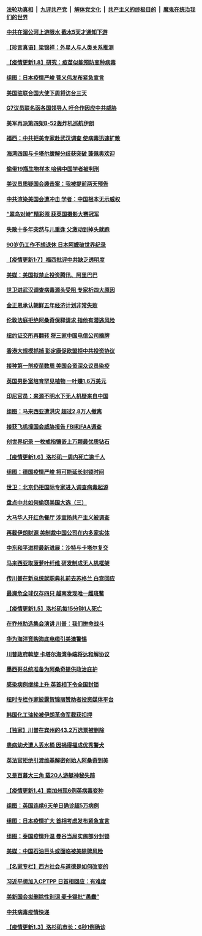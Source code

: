 

####  [法轮功真相](../../../../basic/blob/master/README.md?t=01082102) &nbsp;|&nbsp; [九评共产党](../../../../9ping.md/blob/master/README.md?t=01082102) &nbsp;|&nbsp; [解体党文化](../../../../jtdwh.md/blob/master/README.md?t=01082102)  &nbsp;|&nbsp; [共产主义的终极目的](../../../../gczydzjmd.md/blob/master/README.md?t=01082102) &nbsp;|&nbsp; [魔鬼在统治我们的世界](../../../../mgztzwmdsj.md/blob/master/README.md?t=01082102) 

#### [中共在湄公河上游限水 截水5天才通知下游](../pages/nsc418/n12675472.md?t=01082102) 

#### [【珍言真语】梁锦祥：外星人与人类关系推测](../pages/nsc418/n12675356.md?t=01082102) 

#### [【疫情更新1.8】研究：疫苗似能预防变种病毒](../pages/nsc418/n12675453.md?t=01082102) 

#### [组图：日本疫情严峻 菅义伟发布紧急宣言](../pages/nsc418/n12675319.md?t=01082102) 

#### [美国驻联合国大使下周将访台三天](../pages/nsc418/n12674713.md?t=01082102) 

#### [G7议员联名函各国领导人 吁合作因应中共威胁](../pages/nsc418/n12674644.md?t=01082102) 

#### [美军再派第四架B-52轰炸机巡航伊朗](../pages/nsc418/n12674516.md?t=01082102) 

#### [福西：中共拒美专家赴武汉调查 使病毒迅速扩散](../pages/nsc418/n12673909.md?t=01082102) 

#### [海湾四国与卡塔尔缓解分歧获突破 蓬佩奥欢迎](../pages/nsc418/n12674039.md?t=01082102) 

#### [偷带19瓶生物样本 哈佛中国学者被判刑](../pages/nsc418/n12673829.md?t=01082102) 

#### [美议员质疑国会袭击案：我被提前两天预告](../pages/nsc418/n12673857.md?t=01082102) 

#### [中共渲染美国会遭冲击 学者：中国根本无示威权](../pages/nsc418/n12673676.md?t=01082102) 

#### [“翠鸟对峙”精彩照 获英国摄影大赛冠军](../pages/nsc418/n12673448.md?t=01082102) 

#### [失散十多年突然与儿重逢 父激动到掉头就跑](../pages/nsc418/n12672652.md?t=01082102) 

#### [90岁仍工作不想退休 日本阿嬷破世界纪录](../pages/nsc418/n12672257.md?t=01082102) 

#### [【疫情更新1·7】福西批评中共缺乏透明度](../pages/nsc418/n12673018.md?t=01082102) 

#### [美媒：美国拟禁止投资腾讯、阿里巴巴](../pages/nsc418/n12672914.md?t=01082102) 

#### [世卫进武汉调查病毒源头受阻 专家析四大原因](../pages/nsc418/n12671152.md?t=01082102) 

#### [金正恩承认朝鲜五年经济计划非常失败](../pages/nsc418/n12671276.md?t=01082102) 

#### [伦敦法庭拒绝阿桑奇保释请求 指他有潜逃风险](../pages/nsc418/n12671341.md?t=01082102) 

#### [纽约证交所再翻转 将三家中国电信公司摘牌](../pages/nsc418/n12671216.md?t=01082102) 

#### [香港大规模抓捕 彭定康促欧盟拒中共投资协议](../pages/nsc418/n12670987.md?t=01082102) 

#### [接种第一剂疫苗数周 美国会资深众议员染疫](../pages/nsc418/n12671110.md?t=01082102) 

#### [英国男卧室培育罕见植物 一叶赚1.6万美元](../pages/nsc418/n12670071.md?t=01082102) 

#### [印尼官员：来源不明水下无人机疑来自中国](../pages/nsc418/n12670773.md?t=01082102) 

#### [组图：马来西亚遭洪灾 超过2.8万人撤离](../pages/nsc418/n12670942.md?t=01082102) 

#### [接获飞机撞国会威胁报告 FBI和FAA调查](../pages/nsc418/n12670947.md?t=01082102) 

#### [创世界纪录 一枚戒指镶嵌上万颗最优质钻石](../pages/nsc418/n12669486.md?t=01082102) 

#### [【疫情更新1.6】洛杉矶一周内死亡逾千人](../pages/nsc418/n12670405.md?t=01082102) 

#### [组图：德国疫情严峻 将可能延长封锁时间](../pages/nsc418/n12668344.md?t=01082102) 

#### [世卫：北京仍拒国际专家进入调查病毒起源](../pages/nsc418/n12669112.md?t=01082102) 

#### [盘点中共如何偷窃美国大选（三）](../pages/nsc418/n12656056.md?t=01082102) 

#### [大马华人开红色餐厅 涉宣扬共产主义被调查](../pages/nsc418/n12668892.md?t=01082102) 

#### [再截伊朗财源 美制裁中国公司在内多家实体](../pages/nsc418/n12668814.md?t=01082102) 

#### [中东和平进程最新进展：沙特与卡塔尔复交](../pages/nsc418/n12668714.md?t=01082102) 

#### [马来西亚取菠萝叶纤维 研发制成无人机框架](../pages/nsc418/n12668527.md?t=01082102) 

#### [传川普在新总统就职典礼前去苏格兰 白宫回应](../pages/nsc418/n12668596.md?t=01082102) 

#### [最濒危全球仅存四只 越南发现唯一雌斑鳖](../pages/nsc418/n12667237.md?t=01082102) 

#### [【疫情更新1.5】洛杉矶每15分钟1人死亡](../pages/nsc418/n12667960.md?t=01082102) 

#### [在乔州助选集会演讲 川普：我们拚命战斗](../pages/nsc418/n12668085.md?t=01082102) 

#### [华为海洋竞购海底电缆引美澳警惕](../pages/nsc418/n12667239.md?t=01082102) 

#### [川普政府斡旋 卡塔尔海湾争端将达和解协议](../pages/nsc418/n12666756.md?t=01082102) 

#### [墨西哥总统准备为阿桑奇提供政治庇护](../pages/nsc418/n12666951.md?t=01082102) 

#### [感染病例继续上升 英首相下令全国封锁](../pages/nsc418/n12666743.md?t=01082102) 

#### [纽时专栏作家披露贺锦丽赞助者投资媒体平台](../pages/nsc418/n12666439.md?t=01082102) 

#### [韩国化工油轮被伊朗革命军截获扣押](../pages/nsc418/n12666277.md?t=01082102) 

#### [【独家】川普在宾州的43.2万选票被删除](../pages/nsc418/n12666220.md?t=01082102) 

#### [患病幼犬遭人丢水桶 因祸得福成优秀警犬](../pages/nsc418/n12665823.md?t=01082102) 

#### [英法官拒绝引渡维基解密创始人阿桑奇到美](../pages/nsc418/n12665892.md?t=01082102) 

#### [又是百慕大三角 载20人游艇神秘失踪](../pages/nsc418/n12664943.md?t=01082102) 

#### [【疫情更新1.4】南加州现6例英病毒变种](../pages/nsc418/n12665675.md?t=01082102) 

#### [组图：英国连续6天单日确诊超5万病例](../pages/nsc418/n12665756.md?t=01082102) 

#### [组图：日本疫情扩大 首相考虑发布紧急宣言](../pages/nsc418/n12665577.md?t=01082102) 

#### [组图：泰国疫情升温 曼谷当局实施部分封锁](../pages/nsc418/n12665247.md?t=01082102) 

#### [美媒：中国石油巨头或面临被美除牌风险](../pages/nsc418/n12664857.md?t=01082102) 

#### [【名家专栏】西方社会与道德是如何改变的](../pages/nsc418/n12663870.md?t=01082102) 

#### [习近平想加入CPTPP 日首相回应：有难度](../pages/nsc418/n12664081.md?t=01082102) 

#### [美新国会拟删除性别词 麦卡锡批“愚蠢”](../pages/nsc418/n12664112.md?t=01082102) 

#### [中共病毒疫情快递](../pages/nsc418/n12663789.md?t=01082102) 

#### [【疫情更新1.3】洛杉矶市长：6秒1例确诊](../pages/nsc418/n12663672.md?t=01082102) 

